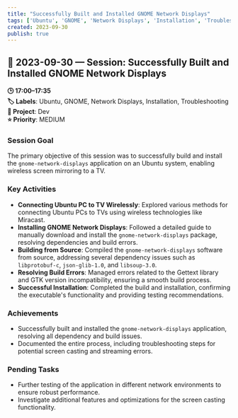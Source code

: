 ```yaml
---
title: "Successfully Built and Installed GNOME Network Displays"
tags: ['Ubuntu', 'GNOME', 'Network Displays', 'Installation', 'Troubleshooting']
created: 2023-09-30
publish: true
---
```


## 📅 2023-09-30 — Session: Successfully Built and Installed GNOME Network Displays

**🕒 17:00–17:35**  
**🏷️ Labels**: Ubuntu, GNOME, Network Displays, Installation, Troubleshooting  
**📂 Project**: Dev  
**⭐ Priority**: MEDIUM  


### Session Goal
The primary objective of this session was to successfully build and install the `gnome-network-displays` application on an Ubuntu system, enabling wireless screen mirroring to a TV.

### Key Activities
- **Connecting Ubuntu PC to TV Wirelessly**: Explored various methods for connecting Ubuntu PCs to TVs using wireless technologies like Miracast.
- **Installing GNOME Network Displays**: Followed a detailed guide to manually download and install the `gnome-network-displays` package, resolving dependencies and build errors.
- **Building from Source**: Compiled the `gnome-network-displays` software from source, addressing several dependency issues such as `libprotobuf-c`, `json-glib-1.0`, and `libsoup-3.0`.
- **Resolving Build Errors**: Managed errors related to the Gettext library and GTK version incompatibility, ensuring a smooth build process.
- **Successful Installation**: Completed the build and installation, confirming the executable's functionality and providing testing recommendations.

### Achievements
- Successfully built and installed the `gnome-network-displays` application, resolving all dependency and build issues.
- Documented the entire process, including troubleshooting steps for potential screen casting and streaming errors.

### Pending Tasks
- Further testing of the application in different network environments to ensure robust performance.
- Investigate additional features and optimizations for the screen casting functionality.
